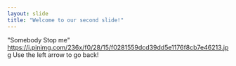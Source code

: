 ```yaml
---
layout: slide
title: "Welcome to our second slide!"
---
```

"Somebody Stop me" https://i.pinimg.com/236x/f0/28/15/f0281559dcd39dd5e1176f8cb7e46213.jpg
Use the left arrow to go back!

